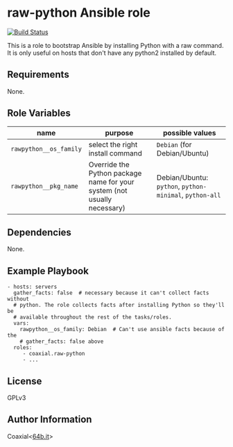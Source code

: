 raw-python Ansible role
=========

[![Build Status](https://travis-ci.org/coaxial/ansible-role-raw-python.svg?branch=master)](https://travis-ci.org/coaxial/ansible-role-raw-python)

This is a role to bootstrap Ansible by installing Python with a raw command. It
is only useful on hosts that don't have any python2 installed by default.

Requirements
------------

None.

Role Variables
--------------

name | purpose | possible values
---|---|---
`rawpython__os_family` | select the right install command | `Debian` (for Debian/Ubuntu)
`rawpython__pkg_name` | Override the Python package name for your system (not usually necessary) | Debian/Ubuntu: `python`, `python-minimal`, `python-all`

Dependencies
------------

None.

Example Playbook
----------------

    - hosts: servers
      gather_facts: false  # necessary because it can't collect facts without
      # python. The role collects facts after installing Python so they'll be
      # available throughout the rest of the tasks/roles.
      vars:
        rawpython__os_family: Debian  # Can't use ansible facts because of the
        # gather_facts: false above
      roles:
         - coaxial.raw-python
         - ...

License
-------

GPLv3

Author Information
------------------

Coaxial<[64b.it](https://64b.it)>
